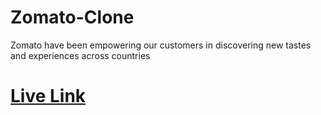 # Zomato-Clone
 Zomato have been empowering our customers in discovering new tastes and experiences across countries

<h1><a href="[inquisitive-baklava-f01515.netlify.app](https://64f6f069a5bd427315988f61--inquisitive-baklava-f01515.netlify.app/)https://64f6f069a5bd427315988f61--inquisitive-baklava-f01515.netlify.app/">Live Link</a></h1> 

